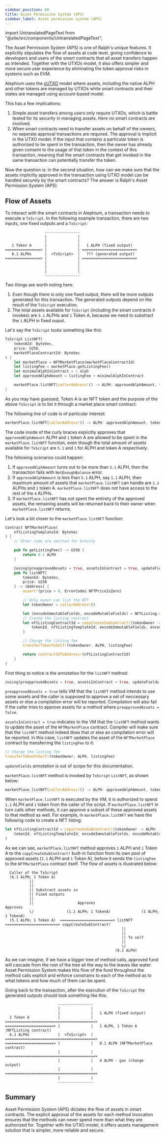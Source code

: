 ```yaml
---
sidebar_position: 60
title: Asset Permission System (APS)
sidebar_label: Asset permission system (APS)
---
```


import UntranslatedPageText from "@site/src/components/UntranslatedPageText";

<UntranslatedPageText />

The Asset Permission System (APS) is one of Ralph's unique
features. It explicitly stipulates the flow of assets at code level,
giving confidence to developers and users of the smart contracts that
all asset transfers happen as intended. Together with the UTXOs model,
it also offers simpler and more secure user experience by eliminating
the token approval risks in systems such as EVM.

Alephium uses the
[sUTXO](https://medium.com/@alephium/an-introduction-to-the-stateful-utxo-model-8de3b0f76749)
model where assets, including the native ALPH and other tokens are
managed by UTXOs while smart contracts and their states are managed
using account-based model.

This has a few implications:

1. Simple asset transfers among users only require UTXOs, which is
   battle tested for its security in managing assets. Here no smart
   contracts are involved.
2. When smart contracts need to transfer assets on behalf of the
   owners, no seperate approval transactions are required. The
   approval is implicit in the UTXO model: if the input that contains
   a particular token is authorized to be spent in the transaction,
   then the owner has already given consent to the usage of that token
   in the context of this transaction, meaning that the smart
   contracts that get invoked in the same transaction can
   potentially transfer the token.

Now the question is: in the second situation, how can we make sure
that the assets implicitly approved in the transaction using UTXO
model can be handled securely by the smart contracts? The answer is
Ralph's Asset Permission System (APS).

## Flow of Assets

To interact with the smart contracts in Alephium, a transaction needs
to execute a `TxScript`. In the following example transaction, there
are two inputs, one fixed outputs and a `TxScript`:

```
                  ----------------
                  |              |
                  |              |
   1 Token A      |              |   1 ALPH (fixed output)
================> |              | ========================>
   6.1 ALPHs      |  <TxScript>  |   ??? (generated output)
================> |              | ========================>
                  |              | 
                  |              | 
                  |              |
                  ----------------
```

Two things are worth noting here:

1. Even though there is only one fixed output, there will be more
   outputs generated for this transaction. The generated outputs
   depend on the result of the `TxScript` execution.
2. The total assets available for `TxScript` (including the smart
   contracts it invokes) are `5.1` ALPHs and `1` Token A, because we
   need to substract the `1` ALPH in fixed ouput.

Let's say the `TxScript` looks something like this:

```rust
TxScript ListNFT(
    tokenAId: ByteVec,
    price: U256,
    marketPlaceContractId: ByteVec
) {
    let marketPlace = NFTMarketPlace(marketPlaceContractId)
    let listingFee = marketPlace.getListingFee()
    let minimalAlphInContract = 1 alph
    let approvedAlphAmount = listingFee + minimalAlphInContract

    marketPlace.listNFT{callerAddress!() -> ALPH: approvedAlphAmount, tokenAId: 1}(tokenAId, price)
}
```

As you may have guessed, Token A is an NFT token and the purpose of
the above `TxScript` is to list it through a market place smart contract.

The following line of code is of particular interest:

```rust
marketPlace.listNFT{callerAddress!() -> ALPH: approvedAlphAmount, tokenAId: 1}(tokenAId, price)
```

The code inside of the curly braces explicitly approves that
`approvedAlphAmount` ALPH and `1` token A are allowed to be spent in
the `marketPlace.listNFT` function, even though the total amount of
assets available for `TxScript` are `5.1` and `1` for ALPH and token A
respectively.

The following scenarios could happen:

1. If `approvedAlphAmount` turns out to be more than `5.1` ALPH, then
   the transaction fails with `NotEnoughBalance` error.
2. If `approvedAlphAmount` is less than `5.1` ALPH, say `1.1` ALPH,
   then maximum amount of assets that `marketPlace.listNFT` can handle
   are `1.1` ALPHs and `1` token A. `marketPlace.listNFT` does not
   have access to the rest of the `4` ALPHs.
3. If `marketPlace.listNFT` has not spent the entirety of the approved
   assets, the remaining assets will be returned back to their owner
   when `marketPlace.listNFT` returns.

Let's look a bit closer to the `marketPlace.listNFT` function:

```rust
Contract NFTMarketPlace(
    nftListingTemplateId: ByteVec
) {
    // Other code are omitted for brevity

    pub fn getListingFee() -> U256 {
        return 0.1 ALPH
    }

    @using(preapprovedAssets = true, assetsInContract = true, updateFields = false)
    pub fn listNFT(
        tokenId: ByteVec,
        price: U256
    ) -> (Address) {
        assert!(price > 0, ErrorCodes.NFTPriceIsZero)

        // Only owner can list the NFT
        let tokenOwner = callerAddress!()

        let (encodeImmutableFields, encodeMutableFields) = NFTListing.encodeFields!(tokenId, tokenOwner, selfAddress!(), commissionRate, price)
        // Create the listing contract
        let nftListingContractId = copyCreateSubContract!{tokenOwner -> ALPH: 1 alph, tokenId: 1}(
            tokenId, nftListingTemplateId, encodeImmutableFields, encodeMutableFields
        )

        // Charge the listing fee
        transferTokenToSelf!(tokenOwner, ALPH, listingFee)

        return contractIdToAddress!(nftListingContractId)
    }
}
```

First thing to notice is the annotation for the `listNFT` method:

```rust
@using(preapprovedAssets = true, assetsInContract = true, updateFields = false)
```

`preapprovedAssets = true` tells VM that the `listNFT` method intends
to use some assets and the caller is supposed to approve a set of
neccessary assets or else a compilation error will be
reported. Compilation will also fail if the caller tries to approve
assets for a method where `preapprovedAssets = false`.

`assetsInContract = true` indicates to the VM that the `listNFT`
method wants to update the asset of the `NFTMarketPlace`
contract. Compiler will make sure that the `listNFT` method indeed
does that or else an compilation error will be reported. In this case,
`listNFT` updates the asset of the `NFTMarketPlace` contract by
transferring the `listingFee` to it:

```rust
// Charge the listing fee
transferTokenToSelf!(tokenOwner, ALPH, listingFee)
```

`updateFields` annotation is out of scope for this documentation.

`marketPlace.listNFT` method is invoked by `TxScript` `ListNFT`, as
shown below:

```rust
marketPlace.listNFT{callerAddress!() -> ALPH: approvedAlphAmount, tokenAId: 1}(tokenAId, price)
```

When `marketPlace.listNFT` is executed by the VM, it is authorized to
spend `1.1` ALPH and `1` token from the caller of the script. If
`marketPlace.listNFT` in turn calls other methods, it can approve a
subset of these approved assets to that method as well. For example,
in `marketPlace.listNFT` we have the following code to create a NFT
listing:

```rust
let nftListingContractId = copyCreateSubContract!{tokenOwner -> ALPH: 1 alph, tokenId: 1}(
    tokenId, nftListingTemplateId, encodeImmutableFields, encodeMutableFields
)
```

As we can see, `marketPlace.listNFT` method approves `1` ALPH and `1`
Token A to the `copyCreateSubContract!` built-in function from its own
pool of approved assets (`1.1` ALPH and `1` Token A), before it sends
the `listingFee` to the `NFTMarketPlace` contract itself. The flow of
assets is illustrated below:

```
  Caller of the TxScript
  (6.1 ALPH; 1 Token A)
           ||
           ||
           || Substract assets in
           || Fixed outputs
           ||
           ||                    Approves                         Approves
           \/               (1.1 ALPH; 1 TokenA)              (1 ALPH; 1 TokenA)
  (5.1 ALPH; 1 Token A)  ========================> listNFT ========================> copyCreateSubContract!
                                                     ||
                                                     ||
                                                     || To self
                                                     ||
                                                     \/
                                                  (0.1 ALPH)
```

As we can imagine, if we have a bigger tree of method calls, approved
fund will cascade from the root of the tree all the way to the leaves
like water. Asset Permission System makes this flow of the fund
throughout the method calls explicit and enforce constrains to each of
the method as to what tokens and how much of them can be spent.

Going back to the transaction, after the execution of the `TxScript`
the generated outputs should look something like this:

```
                        ----------------
                        |              |
                        |              |   1 ALPH (fixed output)
  1 Token A             |              | =========================================>
======================> |              |   1 ALPH, 1 Token A (NFTListing contract)
  6.1 ALPHs             |  <TxScript>  | =========================================>
======================> |              |   0.1 ALPH (NFTMarketPlace contract)
                        |              | =========================================>
                        |              |   4 ALPH - gas (change output)
                        |              | =========================================>
                        |              |
                        ----------------
```

## Summary

Asset Permission System (APS) dictates the flow of assets in smart
contracts. The explicit approval of the assets for each method
invocation ensures that the methods can never spend more than what
they are authorized for. Together with the UTXO model, it offers
assets management solution that is simpler, more reliable and secure.